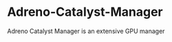 Adreno-Catalyst-Manager
=======================

Adreno Catalyst Manager is an extensive GPU manager 
